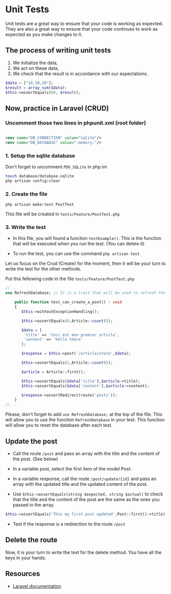 # Unit Tests

Unit tests are a great way to ensure that your code is working as expected. They are also a great way to ensure that your code continues to work as expected as you make changes to it.

## The process of writing unit tests

1. We initialize the data,
2. We act on these data,
3. We check that the result is in accordance with our expectations.

```php 
$data = ["10,20,30"];
$result = array_sum($data);
$this->assertEquals(60, $result);
```

## Now, practice in Laravel (CRUD)

### Uncomment those two lines in phpunit.xml (root folder)

```xml

<env name="DB_CONNECTION" value="sqlite"/>
<env name="DB_DATABASE" value=":memory:"/>
```

### 1. Setup the sqlite database 

Don't forget to uncomment ```PDO_SQLite``` in php.ini

```bash 
touch database/database.sqlite
php artisan config:clear
```

### 2. Create the file

```terminal 
php artisan make:test PostTest
```

This file will be created in ```tests/Feature/PostTest.php```

### 3. Write the test

- In this file, you will found a function ```testExample()```. This is the function that will be executed when you run the test. (You can delete it)

- To run the test, you can use the command ```php artisan test```

Let us focus on the Crud (Create) for the moment, then it will be your turn to write the test for the other methods.

Put this fellowing code in the file ```tests/Feature/PostTest.php```

```php
// ...
use RefreshDatabase; // It is a trait that will be used to refresh the database after each test

    public function test_can_create_a_post() : void 
    {
       $this->withoutExceptionHandling();

       $this->assertEquals(0,Article::count());

       $data = [
        'title' => 'Ceci est mon premier article',
        'content' => 'Hello there'
       ];

       $response = $this->post('/article/store',$data);

       $this->assertEquals(1,Article::count());

       $article = Article::first();

       $this->assertEquals($data['title'],$article->title);
       $this->assertEquals($data['content'],$article->content);

       $response->assertRedirect(route('posts'));
    }
//...
```

Please, don't forget to add ```use RefreshDatabase;``` at the top of the file. This will allow you to use the function ```RefreshDatabase``` in your test. This function will allow you to reset the database after each test.

## Update the post 

- Call the route ```/post``` and pass an array with the title and the content of the post. (See below)

- In a variable post, select the first item of the model Post.
       
- In a variable response, call the route ```/post/update/{id}``` and pass an array with the updated title and the updated content of the post.

- Use ```$this->assertEquals(string $expected, string $actual)``` to check that the title and the content of the post are the same as the ones you passed in the array.

```php 
$this->assertEquals('This my first post updated',Post::first()->title);
```

- Test if the response is a redirection to the route ```/post```

## Delete the route

Now, it is your turn to write the test for the delete method. You have all the keys in your hands.

## Resources

- [Laravel documentation](https://laravel.com/docs/9.x/http-tests#response-assertions)
